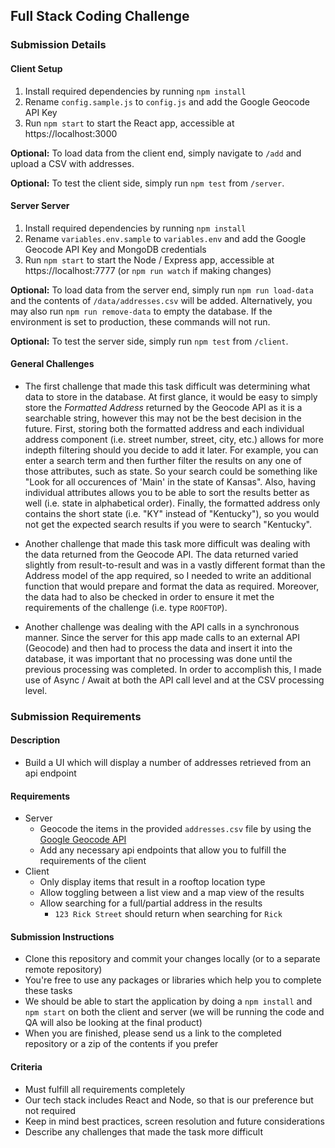 ## Full Stack Coding Challenge

### Submission Details

#### Client Setup

1. Install required dependencies by running ```npm install```
2. Rename ```config.sample.js``` to ```config.js``` and add the Google Geocode API Key 
3. Run ```npm start``` to start the React app, accessible at https://localhost:3000

**Optional:** To load data from the client end, simply navigate to ```/add``` and upload a CSV with addresses.

**Optional:** To test the client side, simply run ```npm test``` from ```/server```.

#### Server Server

1. Install required dependencies by running ```npm install```
2. Rename ```variables.env.sample``` to ```variables.env``` and add the Google Geocode API Key and MongoDB credentials
3. Run ```npm start``` to start the Node / Express app, accessible at https://localhost:7777 (or ```npm run watch``` if making changes)

**Optional:** To load data from the server end, simply run ```npm run load-data``` and the contents of ```/data/addresses.csv``` will be added. Alternatively, you may also run ```npm run remove-data``` to empty the database. If the environment is set to production, these commands will not run.

**Optional:** To test the server side, simply run ```npm test``` from ```/client```.

#### General Challenges

* The first challenge that made this task difficult was determining what data to store in the database. At first glance, it would be easy to simply store the *Formatted Address* returned by the Geocode API as it is a searchable string, however this may not be the best decision in the future. First, storing both the formatted address and each individual address component (i.e. street number, street, city, etc.) allows for more indepth filtering should you decide to add it later. For example, you can enter a search term and then further filter the results on any one of those attributes, such as state. So your search could be something like "Look for all occurences of 'Main' in the state of Kansas". Also, having individual attributes allows you to be able to sort the results better as well (i.e. state in alphabetical order). Finally, the formatted address only contains the short state (i.e. "KY" instead of "Kentucky"), so you would not get the expected search results if you were to search "Kentucky".

* Another challenge that made this task more difficult was dealing with the data returned from the Geocode API. The data returned varied slightly from result-to-result and was in a vastly different format than the Address model of the app required, so I needed to write an additional function that would prepare and format the data as required. Moreover, the data had to also be checked in order to ensure it met the requirements of the challenge (i.e. type ```ROOFTOP```).

* Another challenge was dealing with the API calls in a synchronous manner. Since the server for this app made calls to an external API (Geocode) and then had to process the data and insert it into the database, it was important that no processing was done until the previous processing was completed. In order to accomplish this, I made use of Async / Await at both the API call level and at the CSV processing level.

### Submission Requirements

#### Description
- Build a UI which will display a number of addresses retrieved from an api endpoint

#### Requirements
- Server
    - Geocode the items in the provided `addresses.csv` file by using the [Google Geocode API](https://developers.google.com/maps/documentation/javascript/geocoding)
    - Add any necessary api endpoints that allow you to fulfill the requirements of the client
- Client
    - Only display items that result in a rooftop location type
    - Allow toggling between a list view and a map view of the results
    - Allow searching for a full/partial address in the results
        - `123 Rick Street` should return when searching for `Rick`

#### Submission Instructions
- Clone this repository and commit your changes locally (or to a separate remote repository)
- You're free to use any packages or libraries which help you to complete these tasks
- We should be able to start the application by doing a `npm install` and `npm start` on both the client and server (we will be running the code and QA will also be looking at the final product)
- When you are finished, please send us a link to the completed repository or a zip of the contents if you prefer

#### Criteria
- Must fulfill all requirements completely
- Our tech stack includes React and Node, so that is our preference but not required
- Keep in mind best practices, screen resolution and future considerations
- Describe any challenges that made the task more difficult

